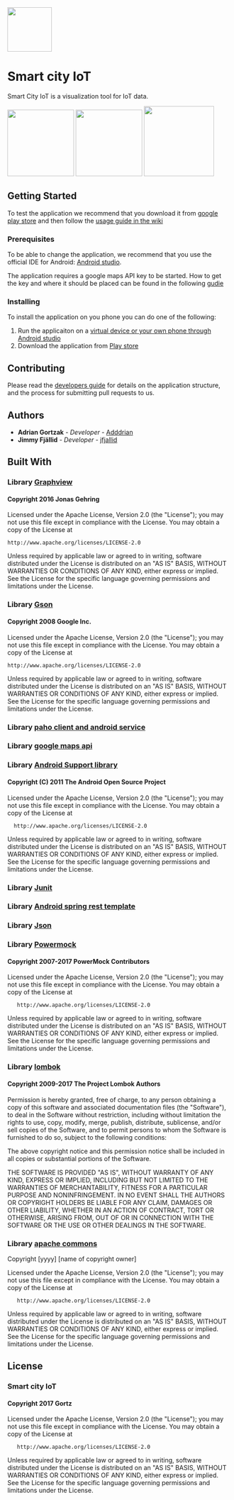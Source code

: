 <img src="https://github.com/SweGortz/SmartCityIoT/blob/master/wiki/img/web_hi_res_512.png" width="100">

# Smart city IoT
Smart City IoT is a visualization tool for IoT data.

<div>
<img src="https://github.com/SweGortz/SmartCityIoT/blob/master/wiki/img/Screenshot_20170603-102415.png" width="150">
<img src="https://github.com/SweGortz/SmartCityIoT/blob/master/wiki/img/Screenshot_20170603-102105.png" width="150">
<img src="https://github.com/SweGortz/SmartCityIoT/blob/master/wiki/img/screenshot.png" width="158">
</div>

## Getting Started

To test the application we recommend that you download it from [google play store](https://play.google.com/store/apps/details?id=org.gortz.greeniot.smartcityiot) and then follow the [usage guide in the wiki](https://github.com/SweGortz/SmartCityIoT/wiki/Usages-guide)

### Prerequisites

To be able to change the application, we recommend that you use the official IDE for Android: [Android studio](https://developer.android.com/studio/index.html).

The application requires a google maps API key to be started. How to get the key and where it should be placed can be found in the following [gudie](https://developers.google.com/maps/documentation/android-api/signup)

### Installing

To install the application on you phone you can do one of the following:

1. Run the applicaiton on a [virtual device or your own phone through Android studio](https://developer.android.com/studio/run/index.html)
2. Download the application from [Play store](https://play.google.com/store/apps/details?id=org.gortz.greeniot.smartcityiot)

## Contributing
Please read the [developers guide](https://github.com/SweGortz/SmartCityIoT/wiki/Developers-guide) for details on the application structure, and the process for submitting pull requests to us.

## Authors

* **Adrian Gortzak** - *Developer* - [Adddrian](https://github.com/Adddrian)
* **Jimmy Fjällid** - *Developer* - [jfjallid](https://github.com/jfjallid)


## Built With

###  Library [Graphview](https://github.com/appsthatmatter/GraphView)
#### Copyright 2016 Jonas Gehring

Licensed under the Apache License, Version 2.0 (the "License");
you may not use this file except in compliance with the License.
You may obtain a copy of the License at

    http://www.apache.org/licenses/LICENSE-2.0

Unless required by applicable law or agreed to in writing, software
distributed under the License is distributed on an "AS IS" BASIS,
WITHOUT WARRANTIES OR CONDITIONS OF ANY KIND, either express or implied.
See the License for the specific language governing permissions and
limitations under the License.

### Library [Gson](https://github.com/google/gson)
#### Copyright 2008 Google Inc.

Licensed under the Apache License, Version 2.0 (the "License");
you may not use this file except in compliance with the License.
You may obtain a copy of the License at

    http://www.apache.org/licenses/LICENSE-2.0

Unless required by applicable law or agreed to in writing, software
distributed under the License is distributed on an "AS IS" BASIS,
WITHOUT WARRANTIES OR CONDITIONS OF ANY KIND, either express or implied.
See the License for the specific language governing permissions and
limitations under the License.

### Library [paho client and android service](https://github.com/eclipse/paho.mqtt.android)

### Library [google maps api](https://developers.google.com/maps/terms)

### Library [Android Support library](https://developer.android.com/topic/libraries/support-library/index.html)
#### Copyright (C) 2011 The Android Open Source Project
 
  Licensed under the Apache License, Version 2.0 (the "License");
 you may not use this file except in compliance with the License.
 You may obtain a copy of the License at

      http://www.apache.org/licenses/LICENSE-2.0

 Unless required by applicable law or agreed to in writing, software
 distributed under the License is distributed on an "AS IS" BASIS,
 WITHOUT WARRANTIES OR CONDITIONS OF ANY KIND, either express or implied.
 See the License for the specific language governing permissions and
 limitations under the License.

### Library [Junit](http://junit.org/junit4/license.html)

### Library [Android spring rest template](http://projects.spring.io/spring-android/)

### Library [Json](http://www.json.org/license.html)

### Library [Powermock](https://github.com/powermock)
#### Copyright 2007-2017 PowerMock Contributors

   Licensed under the Apache License, Version 2.0 (the "License");
   you may not use this file except in compliance with the License.
   You may obtain a copy of the License at

       http://www.apache.org/licenses/LICENSE-2.0

   Unless required by applicable law or agreed to in writing, software
   distributed under the License is distributed on an "AS IS" BASIS,
   WITHOUT WARRANTIES OR CONDITIONS OF ANY KIND, either express or implied.
   See the License for the specific language governing permissions and
limitations under the License.

### Library [lombok](https://projectlombok.org/)
#### Copyright 2009-2017 The Project Lombok Authors

Permission is hereby granted, free of charge, to any person obtaining a copy of this software and associated documentation files (the "Software"), to deal in the Software without restriction, including without limitation the rights to use, copy, modify, merge, publish, distribute, sublicense, and/or sell copies of the Software, and to permit persons to whom the Software is furnished to do so, subject to the following conditions:

The above copyright notice and this permission notice shall be included in all copies or substantial portions of the Software.

THE SOFTWARE IS PROVIDED "AS IS", WITHOUT WARRANTY OF ANY KIND, EXPRESS OR IMPLIED, INCLUDING BUT NOT LIMITED TO THE WARRANTIES OF MERCHANTABILITY, FITNESS FOR A PARTICULAR PURPOSE AND NONINFRINGEMENT. IN NO EVENT SHALL THE AUTHORS OR COPYRIGHT HOLDERS BE LIABLE FOR ANY CLAIM, DAMAGES OR OTHER LIABILITY, WHETHER IN AN ACTION OF CONTRACT, TORT OR OTHERWISE, ARISING FROM, OUT OF OR IN CONNECTION WITH THE SOFTWARE OR THE USE OR OTHER DEALINGS IN THE SOFTWARE.

### Library [apache commons](http://commons.apache.org/proper/commons-daemon/)
Copyright [yyyy] [name of copyright owner]

   Licensed under the Apache License, Version 2.0 (the "License");
   you may not use this file except in compliance with the License.
   You may obtain a copy of the License at

       http://www.apache.org/licenses/LICENSE-2.0

   Unless required by applicable law or agreed to in writing, software
   distributed under the License is distributed on an "AS IS" BASIS,
   WITHOUT WARRANTIES OR CONDITIONS OF ANY KIND, either express or implied.
   See the License for the specific language governing permissions and
   limitations under the License.
 

## License

### Smart city IoT
#### Copyright 2017 Gortz

   Licensed under the Apache License, Version 2.0 (the "License");
   you may not use this file except in compliance with the License.
   You may obtain a copy of the License at

       http://www.apache.org/licenses/LICENSE-2.0

   Unless required by applicable law or agreed to in writing, software
   distributed under the License is distributed on an "AS IS" BASIS,
   WITHOUT WARRANTIES OR CONDITIONS OF ANY KIND, either express or implied.
   See the License for the specific language governing permissions and
limitations under the License.

